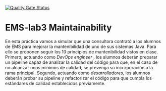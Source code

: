 [![Quality Gate Status](http://c1.etsisi.upm.es:8888/api/project_badges/measure?project=ETSISI-EMS_ems2025-lab-3-mantenibilidad-equipo_haa_asc_cab_7fe06256-5588-46dd-98f1-665129c8b871&metric=alert_status&token=sqb_0c536db8efcc1e8ce786f86d446736c9cf66788e)](http://c1.etsisi.upm.es:8888/dashboard?id=ETSISI-EMS_ems2025-lab-3-mantenibilidad-equipo_haa_asc_cab_7fe06256-5588-46dd-98f1-665129c8b871)

# EMS-lab3 Maintainability

En esta práctica vamos a simular que una consultora contrató a los alumnos de EMS para mejorar la mantenibilidad de uno de sus sistemas Java. Para ello se proponen seguir los 10 principios de mantenibilidad vistos en clase. Primero, actuando como *DevOps engineer* , los alumnos deberán preparar un pipeline capaz de analizar la calidad del código para que, en el caso de no alcanzar unos mínimos de calidad, se prevenga su incorporación a la rama principal. Segundo, actuando como *desarrolladores*, los alumnos deberán probar su pipeline y refactorizar el código para que cumpla los estándares de calidad establecidos previamente. 
